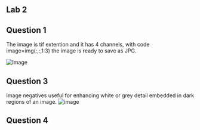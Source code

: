 ## Lab 2


## Question 1

The image is tif extention and it has 4 channels, with code image=img(:,:,1:3) the image is ready to save as JPG. 

![Image](https://github.com/khalid-00/Image_Process_Labs/Lab_2/Images/image1.jpg)

## Question 3 

Image negatives useful for enhancing white or grey detail embedded in dark regions of an image.
![image](Image/histogram.jpg)


## Question 4 



